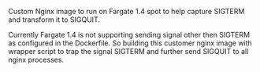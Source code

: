 Custom Nginx image to run on Fargate 1.4 spot to help capture SIGTERM and transform it to SIGQUIT.

Currently Fargate 1.4 is not supporting sending signal other then SIGTERM as configured in the Dockerfile. So building this customer nginx image with wrapper script to trap the signal SIGTERM and further send SIGQUIT to all nginx processes. 
